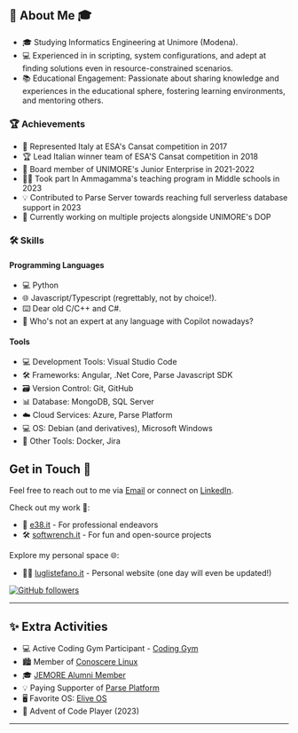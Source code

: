 ## 🌟 About Me 🎓

- 🎓 Studying Informatics Engineering at Unimore (Modena).
- 💻 Experienced in in scripting, system configurations, and adept at finding solutions even in resource-constrained scenarios.
- 📚 Educational Engagement: Passionate about sharing knowledge and experiences in the educational sphere, fostering learning environments, and mentoring others.

### 🏆 Achievements

- 🚀 Represented Italy at ESA's Cansat competition in 2017
- 🏆 Lead Italian winner team of ESA'S Cansat competition in 2018
- 🤝 Board member of UNIMORE's Junior Enterprise in 2021-2022
- 👨‍🏫 Took part In Ammagamma's teaching program in Middle schools in 2023
- 💡 Contributed to Parse Server towards reaching full serverless database support in 2023
- 🤫 Currently working on multiple projects alongside UNIMORE's DOP

### 🛠️ Skills

#### Programming Languages
 - 💻 Python
 - 🌐 Javascript/Typescript (regrettably, not by choice!).
 - ⌨️ Dear old C/C++ and C#.
 - 🤖 Who's not an expert at any language with Copilot nowadays?

#### Tools

- 💻 Development Tools: Visual Studio Code
- 🛠️ Frameworks: Angular, .Net Core, Parse Javascript SDK
- 🗃️ Version Control: Git, GitHub
- 📊 Database: MongoDB, SQL Server
- ☁️ Cloud Services: Azure, Parse Platform
- 💻 OS: Debian (and derivatives), Microsoft Windows
- 🔧 Other Tools: Docker, Jira

## Get in Touch 📩

Feel free to reach out to me via [Email](mailto:stefano.lugli@e38.it) or connect on [LinkedIn](https://www.linkedin.com/in/stefano-lugli-b0404a1a0/).

Check out my work 📂:
- 💼 [e38.it](https://e38.it/about) - For professional endeavors
- 🛠️ [softwrench.it](https://softwrench.it) - For fun and open-source projects

Explore my personal space 🌐:
- 👨‍💻 [luglistefano.it](https://luglistefano.it/) - Personal website (one day will even be updated!)

[![GitHub followers](https://img.shields.io/github/followers/Sbef98.svg?style=social)](https://github.com/Sbef98)

---

## ✨ Extra Activities

- 💻 Active Coding Gym Participant - [Coding Gym](https://coding-gym.org/)
- 🏙️ Member of [Conoscere Linux](https://conoscerelinux.org/chi-siamo/)
- 🎓 [JEMORE Alumni Member](https://jemore.it/)
- 💡 Paying Supporter of [Parse Platform](https://opencollective.com/parse-server)
- 🖥️ Favorite OS: [Elive OS](https://elivecd.org/)
- 🎄 Advent of Code Player (2023)

---
